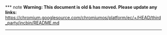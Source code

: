 *** note
**Warning: This document is old & has moved.  Please update any links:**<br>
https://chromium.googlesource.com/chromiumos/platform/ec/+/HEAD/third_party/incbin/README.md
***

